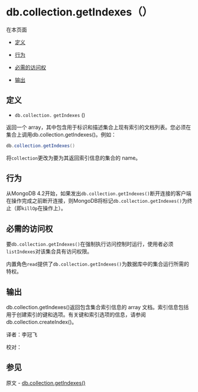 # [ ](#)db.collection.getIndexes（）

[]()

在本页面

*   [定义](#definition)

*   [行为](#behavior)

*   [必需的访问权](#required-access)

*   [输出](#output)

## <span id="definition">定义</span>

*   `db.collection.`  `getIndexes` ()

返回一个 array，其中包含用于标识和描述集合上现有索引的文档列表。您必须在集合上调用db.collection.getIndexes()。例如：

```powershell
db.collection.getIndexes()
```

将`collection`更改为要为其返回索引信息的集合的 name。

## <span id="behavior">行为</span>

从MongoDB 4.2开始，如果发出`db.collection.getIndexes()`断开连接的客户端在操作完成之前断开连接，则MongoDB将标记`db.collection.getIndexes()`为终止（即`killOp`在操作上）。

## <span id="required-access">必需的访问权</span>

要`db.collection.getIndexes()`在强制执行访问控制时运行，使用者必须`listIndexes`对该集合具有访问权限。

内置角色`read`提供了`db.collection.getIndexes()`为数据库中的集合运行所需的特权。

## <span id="output">输出</span>

db.collection.getIndexes()返回包含集合索引信息的 array 文档。索引信息包括用于创建索引的键和选项。有关键和索引选项的信息，请参阅db.collection.createIndex()。



译者：李冠飞

校对：

## 参见

原文 - [db.collection.getIndexes()]( https://docs.mongodb.com/manual/reference/method/db.collection.getIndexes/ )


